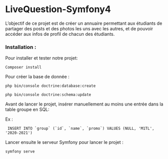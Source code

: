 # LiveQuestion-Symfony4 

L’objectif de ce projet est de créer un annuaire permettant aux étudiants de partager des posts et des photos les uns avec les autres, et de pouvoir accéder aux infos de profil de chacun des étudiants.

### Installation : 

Pour installer et tester notre projet: 


```
Composer install
```

Pour créer la base de donnée :

```
php bin/console doctrine:database:create
```

```
php bin/console doctrine:schema:update
```

Avant de lancer le projet, insérer manuellement au moins une entrée dans la table groupe en SQL:

Ex :

```
 INSERT INTO `group` (`id`, `name`, `promo`) VALUES (NULL, 'M1TL', '2020-2021')
```

Lancer ensuite le serveur Symfony pour lancer le projet :

```
symfony serve 
```

